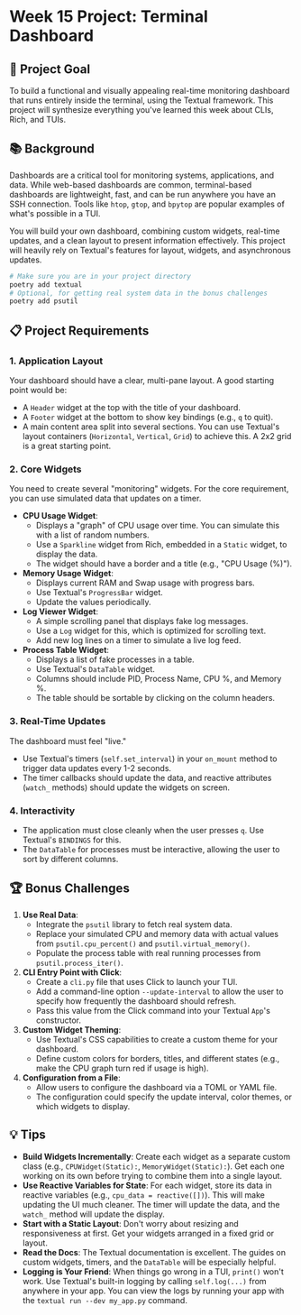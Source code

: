 # Week 15 Project: Terminal Dashboard

## 🎯 Project Goal

To build a functional and visually appealing real-time monitoring dashboard that runs entirely inside the terminal, using the Textual framework. This project will synthesize everything you've learned this week about CLIs, Rich, and TUIs.

## 📚 Background

Dashboards are a critical tool for monitoring systems, applications, and data. While web-based dashboards are common, terminal-based dashboards are lightweight, fast, and can be run anywhere you have an SSH connection. Tools like `htop`, `gtop`, and `bpytop` are popular examples of what's possible in a TUI.

You will build your own dashboard, combining custom widgets, real-time updates, and a clean layout to present information effectively. This project will heavily rely on Textual's features for layout, widgets, and asynchronous updates.

```bash
# Make sure you are in your project directory
poetry add textual
# Optional, for getting real system data in the bonus challenges
poetry add psutil
```

## 📋 Project Requirements

### 1. Application Layout

Your dashboard should have a clear, multi-pane layout. A good starting point would be:

- A `Header` widget at the top with the title of your dashboard.
- A `Footer` widget at the bottom to show key bindings (e.g., `q` to quit).
- A main content area split into several sections. You can use Textual's layout containers (`Horizontal`, `Vertical`, `Grid`) to achieve this. A 2x2 grid is a great starting point.

### 2. Core Widgets

You need to create several "monitoring" widgets. For the core requirement, you can use simulated data that updates on a timer.

- **CPU Usage Widget**:
  - Displays a "graph" of CPU usage over time. You can simulate this with a list of random numbers.
  - Use a `Sparkline` widget from Rich, embedded in a `Static` widget, to display the data.
  - The widget should have a border and a title (e.g., "CPU Usage (%)").
- **Memory Usage Widget**:
  - Displays current RAM and Swap usage with progress bars.
  - Use Textual's `ProgressBar` widget.
  - Update the values periodically.
- **Log Viewer Widget**:
  - A simple scrolling panel that displays fake log messages.
  - Use a `Log` widget for this, which is optimized for scrolling text.
  - Add new log lines on a timer to simulate a live log feed.
- **Process Table Widget**:
  - Displays a list of fake processes in a table.
  - Use Textual's `DataTable` widget.
  - Columns should include PID, Process Name, CPU %, and Memory %.
  - The table should be sortable by clicking on the column headers.

### 3. Real-Time Updates

The dashboard must feel "live."

- Use Textual's timers (`self.set_interval`) in your `on_mount` method to trigger data updates every 1-2 seconds.
- The timer callbacks should update the data, and reactive attributes (`watch_` methods) should update the widgets on screen.

### 4. Interactivity

- The application must close cleanly when the user presses `q`. Use Textual's `BINDINGS` for this.
- The `DataTable` for processes must be interactive, allowing the user to sort by different columns.

## 🏆 Bonus Challenges

1.  **Use Real Data**:
    - Integrate the `psutil` library to fetch real system data.
    - Replace your simulated CPU and memory data with actual values from `psutil.cpu_percent()` and `psutil.virtual_memory()`.
    - Populate the process table with real running processes from `psutil.process_iter()`.
2.  **CLI Entry Point with Click**:
    - Create a `cli.py` file that uses Click to launch your TUI.
    - Add a command-line option `--update-interval` to allow the user to specify how frequently the dashboard should refresh.
    - Pass this value from the Click command into your Textual `App`'s constructor.
3.  **Custom Widget Theming**:
    - Use Textual's CSS capabilities to create a custom theme for your dashboard.
    - Define custom colors for borders, titles, and different states (e.g., make the CPU graph turn red if usage is high).
4.  **Configuration from a File**:
    - Allow users to configure the dashboard via a TOML or YAML file.
    - The configuration could specify the update interval, color themes, or which widgets to display.

## 💡 Tips

- **Build Widgets Incrementally**: Create each widget as a separate custom class (e.g., `CPUWidget(Static):`, `MemoryWidget(Static):`). Get each one working on its own before trying to combine them into a single layout.
- **Use Reactive Variables for State**: For each widget, store its data in reactive variables (e.g., `cpu_data = reactive([])`). This will make updating the UI much cleaner. The timer will update the data, and the `watch_` method will update the display.
- **Start with a Static Layout**: Don't worry about resizing and responsiveness at first. Get your widgets arranged in a fixed grid or layout.
- **Read the Docs**: The Textual documentation is excellent. The guides on custom widgets, timers, and the `DataTable` will be especially helpful.
- **Logging is Your Friend**: When things go wrong in a TUI, `print()` won't work. Use Textual's built-in logging by calling `self.log(...)` from anywhere in your app. You can view the logs by running your app with the `textual run --dev my_app.py` command.
